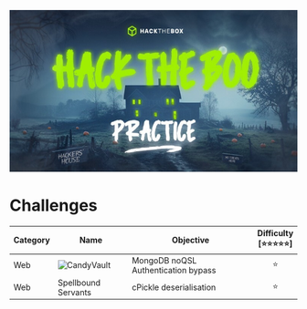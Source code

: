 ![hacktheboo](/images/hacktheboo.jpg)


# Challenges

| Category | Name | Objective | Difficulty <br /> [⭐⭐⭐⭐⭐] |
| -------- | ---- | --------- | :---------------------------: |
| Web     | ![CandyVault](../web/candyvault) | MongoDB noQSL Authentication bypass | ⭐
| Web     | Spellbound Servants | cPickle deserialisation | ⭐




